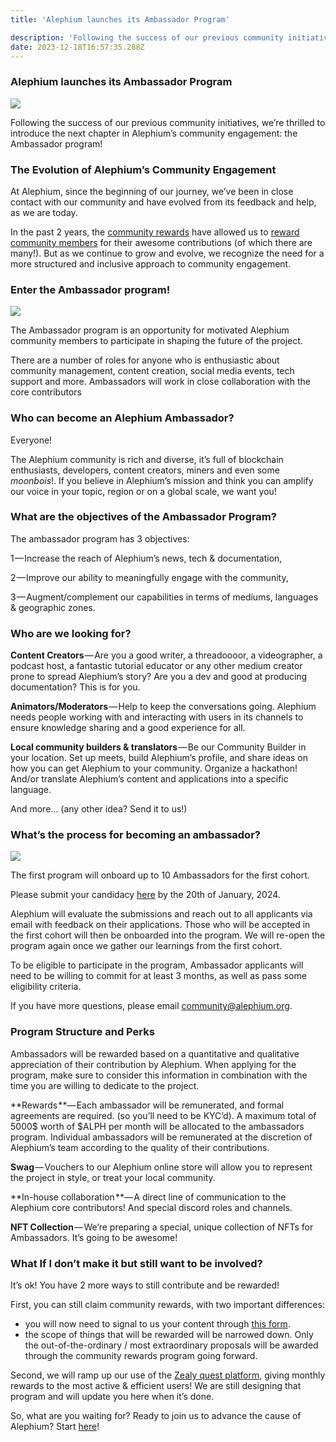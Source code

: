 ```yaml
---
title: 'Alephium launches its Ambassador Program'

description: 'Following the success of our previous community initiatives, we’re thrilled to introduce the next chapter in Alephium’s community…'
date: 2023-12-18T16:57:35.288Z
---
```


### **Alephium launches its Ambassador Program**

![](https://cdn-images-1.medium.com/max/800/0*hkOc55_JzrspA-4W)

Following the success of our previous community initiatives, we’re thrilled to introduce the next chapter in Alephium’s community engagement: the Ambassador program!

### **The Evolution of Alephium’s Community Engagement**

At Alephium, since the beginning of our journey, we’ve been in close contact with our community and have evolved from its feedback and help, as we are today.

In the past 2 years, the <a href="https://github.com/alephium/community/blob/master/Grant%26RewardProgram.md" class="markup--anchor markup--p-anchor" data-href="https://github.com/alephium/community/blob/master/Grant%26RewardProgram.md" rel="noopener" target="_blank">community rewards</a> have allowed us to <a href="https://medium.com/@alephium/one-year-of-community-contributions-b3142b243e3e" class="markup--anchor markup--p-anchor" data-href="https://medium.com/@alephium/one-year-of-community-contributions-b3142b243e3e" target="_blank">reward community members</a> for their awesome contributions (of which there are many!). But as we continue to grow and evolve, we recognize the need for a more structured and inclusive approach to community engagement.

### **Enter the Ambassador program!**

![](https://cdn-images-1.medium.com/max/800/0*cW2rpai1lcnmA3D-)

The Ambassador program is an opportunity for motivated Alephium community members to participate in shaping the future of the project.

There are a number of roles for anyone who is enthusiastic about community management, content creation, social media events, tech support and more. Ambassadors will work in close collaboration with the core contributors

### **Who can become an Alephium Ambassador?**

Everyone!

The Alephium community is rich and diverse, it’s full of blockchain enthusiasts, developers, content creators, miners and even some _moonbois_!. If you believe in Alephium’s mission and think you can amplify our voice in your topic, region or on a global scale, we want you!

### **What are the objectives of the Ambassador Program?**

The ambassador program has 3 objectives:

1 — Increase the reach of Alephium’s news, tech & documentation,

2 — Improve our ability to meaningfully engage with the community,

3 — Augment/complement our capabilities in terms of mediums, languages & geographic zones.

### **Who are we looking for?**

**Content Creators** — Are you a good writer, a threadoooor, a videographer, a podcast host, a fantastic tutorial educator or any other medium creator prone to spread Alephium’s story? Are you a dev and good at producing documentation? This is for you.

**Animators/Moderators** — Help to keep the conversations going. Alephium needs people working with and interacting with users in its channels to ensure knowledge sharing and a good experience for all.

**Local community builders & translators** — Be our Community Builder in your location. Set up meets, build Alephium’s profile, and share ideas on how you can get Alephium to your community. Organize a hackathon! And/or translate Alephium’s content and applications into a specific language.

And more… (any other idea? Send it to us!)

### **What’s the process for becoming an ambassador?**

![](https://cdn-images-1.medium.com/max/800/0*4P7fsvQ82EY3HOm5)

The first program will onboard up to 10 Ambassadors for the first cohort.

Please submit your candidacy <a href="https://forms.gle/e4BVqssCHPVnGpWS7" class="markup--anchor markup--p-anchor" data-href="https://forms.gle/e4BVqssCHPVnGpWS7" rel="noopener" target="_blank">here</a> by the 20th of January, 2024.

Alephium will evaluate the submissions and reach out to all applicants via email with feedback on their applications. Those who will be accepted in the first cohort will then be onboarded into the program. We will re-open the program again once we gather our learnings from the first cohort.

To be eligible to participate in the program, Ambassador applicants will need to be willing to commit for at least 3 months, as well as pass some eligibility criteria.

If you have more questions, please email <a href="mailto:community@alephium.org" class="markup--anchor markup--p-anchor" data-href="mailto:community@alephium.org" target="_blank">community@alephium.org</a>.

### **Program Structure and Perks**

Ambassadors will be rewarded based on a quantitative and qualitative appreciation of their contribution by Alephium. When applying for the program, make sure to consider this information in combination with the time you are willing to dedicate to the project.

**Rewards **— Each ambassador will be remunerated, and formal agreements are required. (so you’ll need to be KYC’d). A maximum total of 5000\$ worth of \$ALPH per month will be allocated to the ambassadors program. Individual ambassadors will be remunerated at the discretion of Alephium’s team according to the quality of their contributions.

**Swag** — Vouchers to our Alephium online store will allow you to represent the project in style, or treat your local community.

**In-house collaboration **— A direct line of communication to the Alephium core contributors! And special discord roles and channels.

**NFT Collection** — We’re preparing a special, unique collection of NFTs for Ambassadors. It’s going to be awesome!

### **What If I don’t make it but still want to be involved?**

It’s ok! You have 2 more ways to still contribute and be rewarded!

First, you can still claim community rewards, with two important differences:

- you will now need to signal to us your content through <a href="https://docs.google.com/forms/d/e/1FAIpQLSeaSouXl-Hwd_lZohwgysqk-8whc9bydHuVpSCr1C6IoDHuoA/viewform" class="markup--anchor markup--p-anchor" data-href="https://docs.google.com/forms/d/e/1FAIpQLSeaSouXl-Hwd_lZohwgysqk-8whc9bydHuVpSCr1C6IoDHuoA/viewform" rel="noopener" target="_blank">this form</a>.
- the scope of things that will be rewarded will be narrowed down. Only the out-of-the-ordinary / most extraordinary proposals will be awarded through the community rewards program going forward.

Second, we will ramp up our use of the <a href="https://zealy.io/c/alephium/questboard" class="markup--anchor markup--p-anchor" data-href="https://zealy.io/c/alephium/questboard" rel="noopener" target="_blank">Zealy quest platform</a>, giving monthly rewards to the most active & efficient users! We are still designing that program and will update you here when it’s done.

So, what are you waiting for? Ready to join us to advance the cause of Alephium? Start <a href="https://forms.gle/e4BVqssCHPVnGpWS7" class="markup--anchor markup--p-anchor" data-href="https://forms.gle/e4BVqssCHPVnGpWS7" rel="noopener" target="_blank">here</a>!

